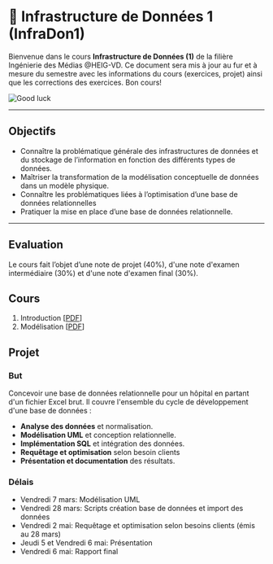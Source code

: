 # 📘 Infrastructure de Données 1 (InfraDon1)

Bienvenue dans le cours **Infrastructure de Données (1)** de la filière Ingénierie des Médias @HEIG-VD. 
Ce document sera mis à jour au fur et à mesure du semestre avec les informations du cours (exercices, projet) ainsi que les corrections des exercices. Bon cours!

![Good luck](https://media.giphy.com/media/j1Xyt3DHfJcmk/giphy.gif)

---

## Objectifs
   * Connaître la problématique générale des infrastructures de données et du stockage de l’information en fonction des différents types de données.
   * Maîtriser la transformation de la modélisation conceptuelle de données dans un modèle physique.
   * Connaître les problématiques liées à l’optimisation d’une base de données relationnelles
   * Pratiquer la mise en place d’une base de données relationnelle.

---

## Evaluation

Le cours fait l’objet d’une note de projet (40%), d'une note d'examen intermédiaire (30%) et d'une note d'examen final (30%). 


## Cours

1. Introduction [[PDF](https://github.com/MediaComem/comem-infradon-1/blob/main/cours/01-introduction.pdf)]
1. Modélisation [[PDF](https://github.com/MediaComem/comem-infradon-1/blob/main/cours/02-modelisation.pdf)]


## Projet

### But

Concevoir une base de données relationnelle pour un hôpital en partant d'un fichier Excel brut. Il couvre l'ensemble du cycle de développement d'une base de données : 
- **Analyse des données** et normalisation.
- **Modélisation UML** et conception relationnelle.
- **Implémentation SQL** et intégration des données.
- **Requêtage et optimisation** selon besoin clients
- **Présentation et documentation** des résultats.

### Délais

-   Vendredi 7 mars: Modélisation UML 
-   Vendredi 28 mars: Scripts création base de données et import des données 
-   Vendredi 2 mai: Requêtage et optimisation selon besoins clients (émis au 28 mars)
-   Jeudi 5 et Vendredi 6 mai: Présentation
-   Vendredi 6 mai: Rapport final 



